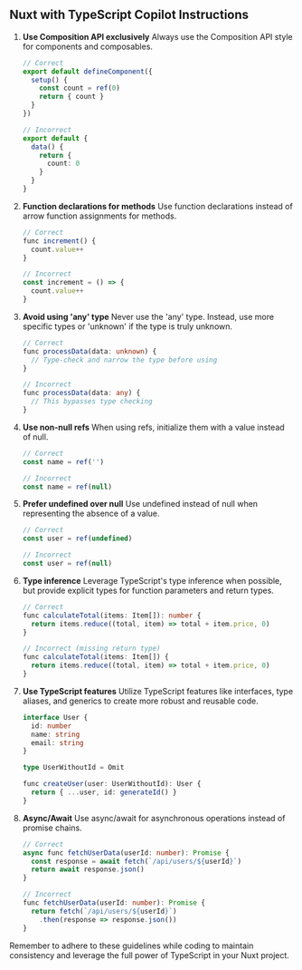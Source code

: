 ## Nuxt with TypeScript Copilot Instructions

1. **Use Composition API exclusively**
   Always use the Composition API style for components and composables.

   ```typescript
   // Correct
   export default defineComponent({
     setup() {
       const count = ref(0)
       return { count }
     }
   })

   // Incorrect
   export default {
     data() {
       return {
         count: 0
       }
     }
   }
   ```

2. **Function declarations for methods**
   Use function declarations instead of arrow function assignments for methods.

   ```typescript
   // Correct
   func increment() {
     count.value++
   }

   // Incorrect
   const increment = () => {
     count.value++
   }
   ```

3. **Avoid using 'any' type**
   Never use the 'any' type. Instead, use more specific types or 'unknown' if the type is truly unknown.

   ```typescript
   // Correct
   func processData(data: unknown) {
     // Type-check and narrow the type before using
   }

   // Incorrect
   func processData(data: any) {
     // This bypasses type checking
   }
   ```

4. **Use non-null refs**
   When using refs, initialize them with a value instead of null.

   ```typescript
   // Correct
   const name = ref('')

   // Incorrect
   const name = ref(null)
   ```

5. **Prefer undefined over null**
   Use undefined instead of null when representing the absence of a value.

   ```typescript
   // Correct
   const user = ref(undefined)

   // Incorrect
   const user = ref(null)
   ```

6. **Type inference**
   Leverage TypeScript's type inference when possible, but provide explicit types for function parameters and return types.

   ```typescript
   // Correct
   func calculateTotal(items: Item[]): number {
     return items.reduce((total, item) => total + item.price, 0)
   }

   // Incorrect (missing return type)
   func calculateTotal(items: Item[]) {
     return items.reduce((total, item) => total + item.price, 0)
   }
   ```

7. **Use TypeScript features**
   Utilize TypeScript features like interfaces, type aliases, and generics to create more robust and reusable code.

   ```typescript
   interface User {
     id: number
     name: string
     email: string
   }

   type UserWithoutId = Omit

   func createUser(user: UserWithoutId): User {
     return { ...user, id: generateId() }
   }
   ```

8. **Async/Await**
   Use async/await for asynchronous operations instead of promise chains.

   ```typescript
   // Correct
   async func fetchUserData(userId: number): Promise {
     const response = await fetch(`/api/users/${userId}`)
     return await response.json()
   }

   // Incorrect
   func fetchUserData(userId: number): Promise {
     return fetch(`/api/users/${userId}`)
       .then(response => response.json())
   }
   ```

Remember to adhere to these guidelines while coding to maintain consistency and leverage the full power of TypeScript in your Nuxt project.